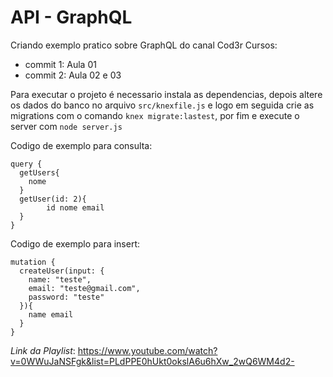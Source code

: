 # API - GraphQL

Criando exemplo pratico sobre GraphQL do canal Cod3r Cursos:

- commit 1: Aula 01
- commit 2: Aula 02 e 03

Para executar o projeto é necessario instala as dependencias, depois altere os dados do banco no arquivo ```src/knexfile.js``` e logo em seguida crie as migrations com o comando ```knex migrate:lastest```, por fim e execute o server com ```node server.js``` 

Codigo de exemplo para consulta:
```
query {
  getUsers{
    nome
  }
  getUser(id: 2){
		id nome email
  }
}
```

Codigo de exemplo para insert:
```
mutation {
  createUser(input: {
    name: "teste",
    email: "teste@gmail.com",
    password: "teste"
  }){
    name email
  }
}
```

*Link da Playlist*: https://www.youtube.com/watch?v=0WWuJaNSFgk&list=PLdPPE0hUkt0okslA6u6hXw_2wQ6WM4d2-
